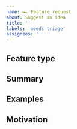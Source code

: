 ```yaml
---
name: 🏎 Feature request
about: Suggest an idea
title: ''
labels: 'needs triage'
assignees: ''
---
```


## Feature type

<!--
  If this is a change to an existing feature enter

      Existing Feature - [ComponentName]

  Otherwise enter

      New Feature
-->

## Summary

<!--
  Describe how it should work.
-->

## Examples

<!--
  Provide a link to other implementations or screenshots of the expected
  behavior.
-->

## Motivation

<!--
  What are you trying to accomplish? How has the lack of this feature affected
  your application. Providing context helps us come up with a solution that is
  more useful.
-->
